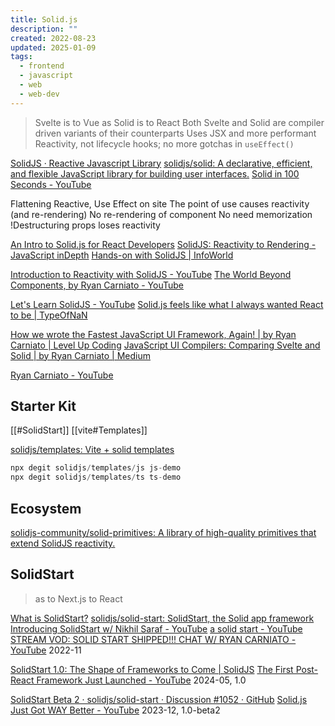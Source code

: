 ```yaml
---
title: Solid.js
description: ""
created: 2022-08-23
updated: 2025-01-09
tags:
  - frontend
  - javascript
  - web
  - web-dev
---
```


> Svelte is to Vue as Solid is to React
> Both Svelte and Solid are compiler driven variants of their counterparts
> Uses JSX and more performant
> Reactivity, not lifecycle hooks; no more gotchas in `useEffect()`

[SolidJS · Reactive Javascript Library](https://www.solidjs.com/)
[solidjs/solid: A declarative, efficient, and flexible JavaScript library for building user interfaces.](https://github.com/solidjs/solid)
[Solid in 100 Seconds - YouTube](https://www.youtube.com/watch?v=hw3Bx5vxKl0)

Flattening
Reactive, Use Effect on site
The point of use causes reactivity (and re-rendering)
No re-rendering of component
No need memorization
!Destructuring props loses reactivity

[An Intro to Solid.js for React Developers](https://non-traditional.dev/an-intro-to-solidjs-for-react-developers)
[SolidJS: Reactivity to Rendering - JavaScript inDepth](https://indepth.dev/posts/1289/solidjs-reactivity-to-rendering)
[Hands-on with SolidJS | InfoWorld](https://www.infoworld.com/article/3643331/hands-on-with-the-solid-javascript-framework.html)

[Introduction to Reactivity with SolidJS - YouTube](https://www.youtube.com/watch?v=J70HXl1KhWE)
[The World Beyond Components, by Ryan Carniato - YouTube](https://www.youtube.com/watch?v=-CrsHsBZFg4)

[Let's Learn SolidJS - YouTube](https://www.youtube.com/watch?v=ZZ-a7B761Ds)
[Solid.js feels like what I always wanted React to be | TypeOfNaN](https://typeofnan.dev/solid-js-feels-like-what-i-always-wanted-react-to-be/)

[How we wrote the Fastest JavaScript UI Framework, Again! | by Ryan Carniato | Level Up Coding](https://levelup.gitconnected.com/how-we-wrote-the-fastest-javascript-ui-framework-again-db097ddd99b6)
[JavaScript UI Compilers: Comparing Svelte and Solid | by Ryan Carniato | Medium](https://ryansolid.medium.com/javascript-ui-compilers-comparing-svelte-and-solid-cbcba2120cea)

[Ryan Carniato - YouTube](https://www.youtube.com/c/RyanCarniato9)

## Starter Kit

[[#SolidStart]]
[[vite#Templates]]

[solidjs/templates: Vite + solid templates](https://github.com/solidjs/templates)

```js
npx degit solidjs/templates/js js-demo
npx degit solidjs/templates/ts ts-demo
```

## Ecosystem

[solidjs-community/solid-primitives: A library of high-quality primitives that extend SolidJS reactivity.](https://github.com/solidjs-community/solid-primitives)

## SolidStart

> as to Next.js to React

[What is SolidStart?](https://start.solidjs.com/getting-started/what-is-solidstart)
[solidjs/solid-start: SolidStart, the Solid app framework](https://github.com/solidjs/solid-start)
[Introducing SolidStart w/ Nikhil Saraf - YouTube](https://www.youtube.com/watch?v=eAwuPvRXNdY)
[a solid start - YouTube](https://www.youtube.com/watch?v=DVWu2b7mvFg)
[STREAM VOD: SOLID START SHIPPED!!! CHAT W/ RYAN CARNIATO - YouTube](https://www.youtube.com/watch?v=hSECorasSK8) 2022-11

[SolidStart 1.0: The Shape of Frameworks to Come | SolidJS](https://www.solidjs.com/blog/solid-start-the-shape-frameworks-to-come)
[The First Post-React Framework Just Launched - YouTube](https://www.youtube.com/watch?v=Zgrm7reyc_A) 2024-05, 1.0

[SolidStart Beta 2 · solidjs/solid-start · Discussion #1052 · GitHub](https://github.com/solidjs/solid-start/discussions/1052)
[Solid.js Just Got WAY Better - YouTube](https://www.youtube.com/watch?v=BB2a_LAdZn8) 2023-12, 1.0-beta2
